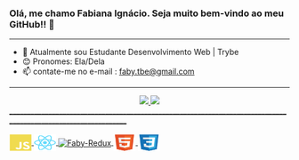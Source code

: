 ### Olá, me chamo Fabiana Ignácio. Seja muito bem-vindo ao meu GitHub!!  👋
____________________________________________________________________________


- 🌱 Atualmente sou Estudante Desenvolvimento Web | Trybe 
- 😊 Pronomes: Ela/Dela
- 📫 contate-me no e-mail : faby.tbe@gmail.com 
____________________________________________________________________________

<div align="center">
  <a href="https://github.com/ignacio-fabianamaria">
  <img height="180em" src="https://github-readme-stats.vercel.app/api?username=ignacio-fabianamaria&show_icons=true&theme=cobalt&include_all_commits=true&count_private=true"/>
  <img height="180em" src="https://github-readme-stats.vercel.app/api/top-langs/?username=ignacio-fabianamaria&layout=compact&langs_count=7&theme=cobalt"/>
</div>
_______________________________________________________________________________________________________________
<div style="display: inline_block"><br>
  <img align="center" alt="Faby-Js" height="30" width="40" src="https://raw.githubusercontent.com/devicons/devicon/master/icons/javascript/javascript-plain.svg">
  <img align="center" alt="Faby-React" height="30" width="40" src="https://raw.githubusercontent.com/devicons/devicon/master/icons/react/react-original.svg">
   <img align="center" alt="Faby-Redux" height="30" width="40" src="https://cdn.jsdelivr.net/gh/devicons/devicon/icons/redux/redux-original.svg">
  <img align="center" alt="Faby-HTML" height="30" width="40" src="https://raw.githubusercontent.com/devicons/devicon/master/icons/html5/html5-original.svg">
  <img align="center" alt="Faby-CSS" height="30" width="40" src="https://raw.githubusercontent.com/devicons/devicon/master/icons/css3/css3-original.svg">
</div>






